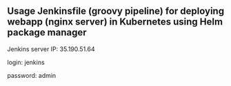 ## Usage Jenkinsfile (groovy pipeline) for deploying webapp (nginx server) in Kubernetes using Helm package manager

Jenkins server IP: 35.190.51.64

login: jenkins

password: admin
